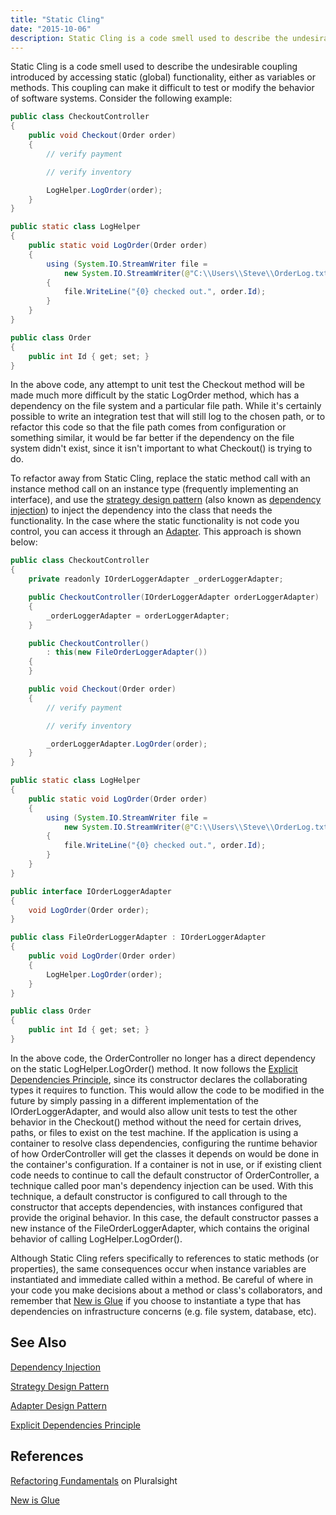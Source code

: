 ```yaml
---
title: "Static Cling"
date: "2015-10-06"
description: Static Cling is a code smell used to describe the undesirable coupling introduced by accessing static (global) functionality, either as variables or methods.
---
```


Static Cling is a code smell used to describe the undesirable coupling introduced by accessing static (global) functionality, either as variables or methods. This coupling can make it difficult to test or modify the behavior of software systems. Consider the following example:

```java
public class CheckoutController
{
    public void Checkout(Order order)
    {
        // verify payment

        // verify inventory

        LogHelper.LogOrder(order);
    }
}

public static class LogHelper
{
    public static void LogOrder(Order order)
    {
        using (System.IO.StreamWriter file = 
            new System.IO.StreamWriter(@"C:\\Users\\Steve\\OrderLog.txt", true))
        {
            file.WriteLine("{0} checked out.", order.Id);
        }
    }
}

public class Order
{
    public int Id { get; set; }
}
```

In the above code, any attempt to unit test the Checkout method will be made much more difficult by the static LogOrder method, which has a dependency on the file system and a particular file path. While it's certainly possible to write an integration test that will still log to the chosen path, or to refactor this code so that the file path comes from configuration or something similar, it would be far better if the dependency on the file system didn't exist, since it isn't important to what Checkout() is trying to do.

To refactor away from Static Cling, replace the static method call with an instance method call on an instance type (frequently implementing an interface), and use the [strategy design pattern](/design-patterns/strategy-pattern/) (also known as [dependency injection](/practices/dependency-injection/)) to inject the dependency into the class that needs the functionality. In the case where the static functionality is not code you control, you can access it through an [Adapter](/design-patterns/adapter-design-pattern/). This approach is shown below:

```java
public class CheckoutController
{
    private readonly IOrderLoggerAdapter _orderLoggerAdapter;

    public CheckoutController(IOrderLoggerAdapter orderLoggerAdapter)
    {
        _orderLoggerAdapter = orderLoggerAdapter;
    }

    public CheckoutController()
        : this(new FileOrderLoggerAdapter())
    {
    }

    public void Checkout(Order order)
    {
        // verify payment

        // verify inventory

        _orderLoggerAdapter.LogOrder(order);
    }
}

public static class LogHelper
{
    public static void LogOrder(Order order)
    {
        using (System.IO.StreamWriter file =
            new System.IO.StreamWriter(@"C:\\Users\\Steve\\OrderLog.txt", true))
        {
            file.WriteLine("{0} checked out.", order.Id);
        }
    }
}

public interface IOrderLoggerAdapter
{
    void LogOrder(Order order);
}

public class FileOrderLoggerAdapter : IOrderLoggerAdapter
{
    public void LogOrder(Order order)
    {
        LogHelper.LogOrder(order);
    }
}

public class Order
{
    public int Id { get; set; }
}
```

In the above code, the OrderController no longer has a direct dependency on the static LogHelper.LogOrder() method. It now follows the [Explicit Dependencies Principle](/principles/explicit-dependencies-principle/), since its constructor declares the collaborating types it requires to function. This would allow the code to be modified in the future by simply passing in a different implementation of the IOrderLoggerAdapter, and would also allow unit tests to test the other behavior in the Checkout() method without the need for certain drives, paths, or files to exist on the test machine. If the application is using a container to resolve class dependencies, configuring the runtime behavior of how OrderController will get the classes it depends on would be done in the container's configuration. If a container is not in use, or if existing client code needs to continue to call the default constructor of OrderController, a technique called poor man's dependency injection can be used. With this technique, a default constructor is configured to call through to the constructor that accepts dependencies, with instances configured that provide the original behavior. In this case, the default constructor passes a new instance of the FileOrderLoggerAdapter, which contains the original behavior of calling LogHelper.LogOrder().

Although Static Cling refers specifically to references to static methods (or properties), the same consequences occur when instance variables are instantiated and immediate called within a method. Be careful of where in your code you make decisions about a method or class's collaborators, and remember that [New is Glue](http://ardalis.com/new-is-glue/) if you choose to instantiate a type that has dependencies on infrastructure concerns (e.g. file system, database, etc).

## See Also

[Dependency Injection](/practices/dependency-injection/)

[Strategy Design Pattern](/design-patterns/strategy-pattern)

[Adapter Design Pattern](/design-patterns/adapter-design-pattern)

[Explicit Dependencies Principle](/principles/explicit-dependencies-principle/)

## References

[Refactoring Fundamentals](http://www.pluralsight.com/courses/refactoring-fundamentals) on Pluralsight

[New is Glue](http://ardalis.com/new-is-glue/)

